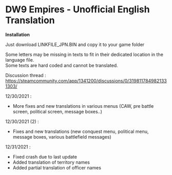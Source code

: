 # DW9 Empires - Unofficial English Translation

**Installation**

Just download LINKFILE_JPN.BIN and copy it to your game folder

Some letters may be missing in texts to fit in their dedicated location in the language file.<br>
Some texts are hard coded and cannot be translated.

Discussion thread :<br>
https://steamcommunity.com/app/1341200/discussions/0/3198117849821331303/

12/30/2021 :<br>
* More fixes and new translations in various menus (CAW, pre battle screen, political screen, message boxes..)

12/30/2021 (2) :<br>
* Fixes and new translations (new conquest menu, political menu, message boxes, various battlefield messages)

12/31/2021 :<br>
* Fixed crash due to last update
* Added translation of territory names
* Added partial translation of officer names
